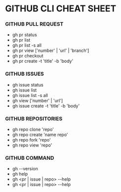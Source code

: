 # GITHUB CLI CHEAT SHEET  
### GITHUB PULL REQUEST  
- gh pr status
- gh pr list
- gh pr list -s all
- gh pr view ['number' | 'url' | 'branch']
- gh pr checkout
- gh pr create -t 'title' -b 'body'
### GITHUB ISSUES
- gh issue status
- gh issue list
- gh issue list -s all
- gh view ['number' | 'url']
- gh issue create -t 'title' -b 'body'
### GITHUB REPOSITORIES
- gh repo clone 'repo'
- gh repo create 'name repo'
- gh repo fork 'repo'
- gh repo view 'repo'
### GITHUB COMMAND
- gh --version
- gh help
- gh <pr | issue | repo> --help
- gh <pr | issue | repo> <command> --help